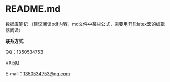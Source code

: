 # README.md

数据库笔记
（建议阅读pdf内容，md文件中某些公式，需要用开启latex宏的编辑器阅读）



**联系方式**

QQ：1350534753

VX同Q

E-mail：1350534753@qq.com

